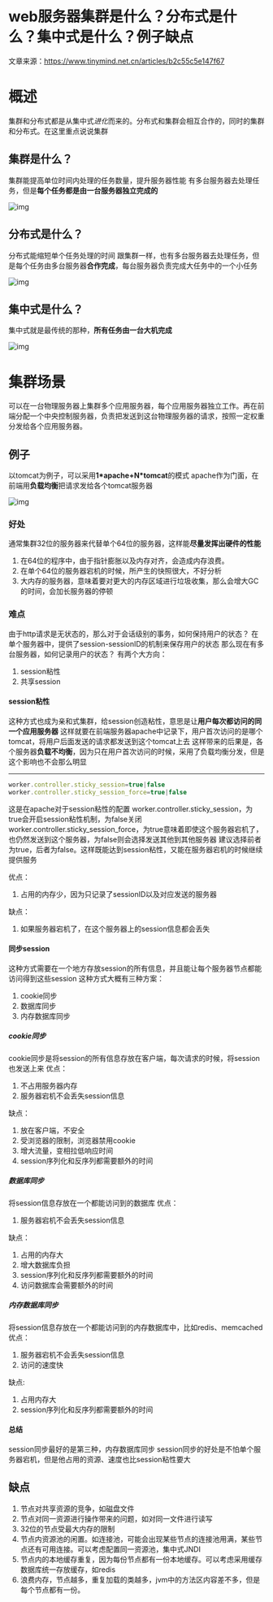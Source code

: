 # web服务器集群是什么？分布式是什么？集中式是什么？例子缺点



文章来源：https://www.tinymind.net.cn/articles/b2c55c5e147f67

# 概述

集群和分布式都是从集中式*进化*而来的。分布式和集群会相互合作的，同时的集群和分布式。在这里重点说说集群

## 集群是什么？

集群能提高单位时间内处理的任务数量，提升服务器性能 有多台服务器去处理任务，但是**每个任务都是由一台服务器独立完成的** 

![img](../images/tomcat/集群-1.png)

## 分布式是什么？

分布式能缩短单个任务处理的时间 跟集群一样，也有多台服务器去处理任务，但是每个任务由多台服务器**合作完成**，每台服务器负责完成大任务中的一个小任务 

![img](../images/tomcat/分布式-2.png)

## 集中式是什么？

集中式就是最传统的那种，**所有任务由一台大机完成** 

![img](../images/tomcat/集中式-3.png)

# 集群场景

可以在一台物理服务器上集群多个应用服务器，每个应用服务器独立工作。再在前端分配一个中央控制服务器，负责把发送到这台物理服务器的请求，按照一定权重分发给各个应用服务器。

## 例子

以tomcat为例子，可以采用**1\*apache+N\*tomcat**的模式 apache作为门面，在前端用**负载均衡**把请求发给各个tomcat服务器 

![img](../images/tomcat/集群场景-5.png)

### 好处

通常集群32位的服务器来代替单个64位的服务器，这样能**尽量发挥出硬件的性能**

1. 在64位的程序中，由于指针膨胀以及内存对齐，会造成内存浪费。
2. 在单个64位的服务器宕机的时候，所产生的快照很大，不好分析
3. 大内存的服务器，意味着要对更大的内存区域进行垃圾收集，那么会增大GC的时间，会加长服务器的停顿

### 难点

由于http请求是无状态的，那么对于会话级别的事务，如何保持用户的状态？ 在单个服务器中，提供了session-sessionID的机制来保存用户的状态 那么现在有多台服务器，如何记录用户的状态？ 有两个大方向：

1. session粘性
2. 共享session

#### session粘性

这种方式也成为亲和式集群，给session创造粘性，意思是让**用户每次都访问的同一个应用服务器** 这样就要在前端服务器apache中记录下，用户首次访问的是哪个tomcat，将用户后面发送的请求都发送到这个tomcat上去 这样带来的后果是，各个服务器**负载不均衡**，因为只在用户首次访问的时候，采用了负载均衡分发，但是这个影响也不会那么明显

------

```javascript
worker.controller.sticky_session=true|false
worker.controller.sticky_session_force=true|false
```

这是在apache对于session粘性的配置 worker.controller.sticky_session，为true会开启session粘性机制，为false关闭 worker.controller.sticky_session_force，为true意味着即使这个服务器宕机了，也仍然发送到这个服务器，为false则会选择发送其他到其他服务器 建议选择前者为true，后者为false。这样既能达到session粘性，又能在服务器宕机的时候继续提供服务

优点：

1. 占用的内存少，因为只记录了sessionID以及对应发送的服务器

缺点：

1. 如果服务器宕机了，在这个服务器上的session信息都会丢失

#### 同步session

这种方式需要在一个地方存放session的所有信息，并且能让每个服务器节点都能访问得到这些session 这种方式大概有三种方案：

1. cookie同步
2. 数据库同步
3. 内存数据库同步

##### cookie同步

cookie同步是将session的所有信息存放在客户端，每次请求的时候，将session也发送上来 优点：

1. 不占用服务器内存
2. 服务器宕机不会丢失session信息

缺点：

1. 放在客户端，不安全
2. 受浏览器的限制，浏览器禁用cookie
3. 增大流量，变相拉低响应时间
4. session序列化和反序列都需要额外的时间

##### 数据库同步

将session信息存放在一个都能访问到的数据库 优点：

1. 服务器宕机不会丢失session信息

缺点：

1. 占用的内存大
2. 增大数据库负担
3. session序列化和反序列都需要额外的时间
4. 访问数据库会需要额外的时间

##### 内存数据库同步

将session信息存放在一个都能访问到的内存数据库中，比如redis、memcached 优点：

1. 服务器宕机不会丢失session信息
2. 访问的速度快

缺点:

1. 占用内存大
2. session序列化和反序列都需要额外的时间

#### 总结

session同步最好的是第三种，内存数据库同步 session同步的好处是不怕单个服务器宕机，但是他占用的资源、速度也比session粘性要大

## 缺点

1. 节点对共享资源的竞争，如磁盘文件
2. 节点对同一资源进行操作带来的问题，如对同一文件进行读写
3. 32位的节点受最大内存的限制
4. 节点内资源池的闲置。如连接池，可能会出现某些节点的连接池用满，某些节点还有可用连接。可以考虑配置同一资源池，集中式JNDI
5. 节点内的本地缓存重复，因为每份节点都有一份本地缓存。可以考虑采用缓存数据库统一存放缓存，如redis
6. 浪费内存，节点越多，重复加载的类越多，jvm中的方法区内容差不多，但是每个节点都有一份。